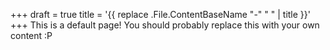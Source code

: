 +++
draft = true
title = '{{ replace .File.ContentBaseName "-" " " | title }}'
+++
This is a default page! You should probably replace this with your own content :P
